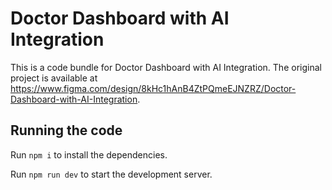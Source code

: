 
  # Doctor Dashboard with AI Integration

  This is a code bundle for Doctor Dashboard with AI Integration. The original project is available at https://www.figma.com/design/8kHc1hAnB4ZtPQmeEJNZRZ/Doctor-Dashboard-with-AI-Integration.

  ## Running the code

  Run `npm i` to install the dependencies.

  Run `npm run dev` to start the development server.
  